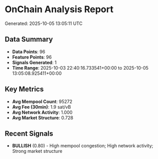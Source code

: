 # OnChain Analysis Report
Generated: 2025-10-05 13:05:11 UTC

## Data Summary
- **Data Points**: 96
- **Feature Points**: 96
- **Signals Generated**: 1
- **Time Range**: 2025-10-03 22:40:16.733541+00:00 to 2025-10-05 13:05:08.925411+00:00

## Key Metrics
- **Avg Mempool Count**: 95272
- **Avg Fee (30min)**: 1.9 sat/vB
- **Avg Network Activity**: 1.000
- **Avg Market Structure**: 0.728

## Recent Signals
- **BULLISH** (0.80) - High mempool congestion; High network activity; Strong market structure
